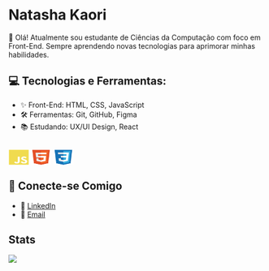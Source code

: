 # Natasha Kaori

👋 Olá! Atualmente sou estudante de Ciências da Computação com foco em Front-End. Sempre aprendendo novas tecnologias para aprimorar minhas habilidades.


## 💻 Tecnologias e Ferramentas:

- ✨ Front-End: HTML, CSS, JavaScript
- 🛠️ Ferramentas: Git, GitHub, Figma
- 📚 Estudando: UX/UI Design, React

<div style="display: inline_block"><br>
  <img align="center" alt="kaori-Js" height="30" width="40" src="https://raw.githubusercontent.com/devicons/devicon/master/icons/javascript/javascript-plain.svg">
  <img align="center" alt="kaori-HTML" height="30" width="40" src="https://raw.githubusercontent.com/devicons/devicon/master/icons/html5/html5-original.svg">
  <img align="center" alt="kaori-CSS" height="30" width="40" src="https://raw.githubusercontent.com/devicons/devicon/master/icons/css3/css3-original.svg">
</div>

## 👥 Conecte-se Comigo

- 🔗 [LinkedIn](www.linkedin.com/in/natasha-yonamine)
- 📧 [Email](mailto:natashayonamine@gmail.com)

## Stats

![](https://github-readme-stats.vercel.app/api?username=natashayasu&theme=radical&hide_border=false&include_all_commits=true&count_private=true)<br/>
